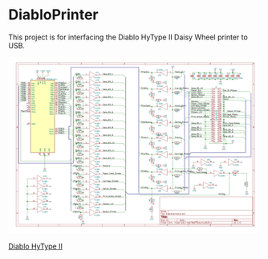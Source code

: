 # DiabloPrinter

This project is for interfacing the Diablo HyType II Daisy Wheel printer to USB.

![Schematic](https://github.com/MattisLind/DiabloPrinter/raw/master/DiabloPrinter.png)

[Diablo HyType II](http://www.datormuseum.se/peripherals/diablo-hytype-ii.html)

